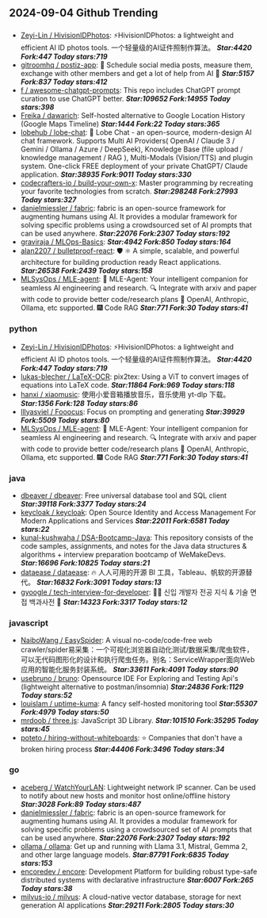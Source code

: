 ## 2024-09-04 Github Trending

### 
* [Zeyi-Lin / HivisionIDPhotos](https://github.com/Zeyi-Lin/HivisionIDPhotos): ⚡️HivisionIDPhotos: a lightweight and efficient AI ID photos tools. 一个轻量级的AI证件照制作算法。 ***Star:4420 Fork:447 Today stars:719***
* [gitroomhq / postiz-app](https://github.com/gitroomhq/postiz-app): 📨 Schedule social media posts, measure them, exchange with other members and get a lot of help from AI 🚀 ***Star:5157 Fork:837 Today stars:412***
* [f / awesome-chatgpt-prompts](https://github.com/f/awesome-chatgpt-prompts): This repo includes ChatGPT prompt curation to use ChatGPT better. ***Star:109652 Fork:14955 Today stars:398***
* [Freika / dawarich](https://github.com/Freika/dawarich): Self-hosted alternative to Google Location History (Google Maps Timeline) ***Star:1444 Fork:22 Today stars:365***
* [lobehub / lobe-chat](https://github.com/lobehub/lobe-chat): 🤯 Lobe Chat - an open-source, modern-design AI chat framework. Supports Multi AI Providers( OpenAI / Claude 3 / Gemini / Ollama / Azure / DeepSeek), Knowledge Base (file upload / knowledge management / RAG ), Multi-Modals (Vision/TTS) and plugin system. One-click FREE deployment of your private ChatGPT/ Claude application. ***Star:38935 Fork:9011 Today stars:330***
* [codecrafters-io / build-your-own-x](https://github.com/codecrafters-io/build-your-own-x): Master programming by recreating your favorite technologies from scratch. ***Star:298248 Fork:27993 Today stars:327***
* [danielmiessler / fabric](https://github.com/danielmiessler/fabric): fabric is an open-source framework for augmenting humans using AI. It provides a modular framework for solving specific problems using a crowdsourced set of AI prompts that can be used anywhere. ***Star:22076 Fork:2307 Today stars:192***
* [graviraja / MLOps-Basics](https://github.com/graviraja/MLOps-Basics):  ***Star:4942 Fork:850 Today stars:164***
* [alan2207 / bulletproof-react](https://github.com/alan2207/bulletproof-react): 🛡️ ⚛️ A simple, scalable, and powerful architecture for building production ready React applications. ***Star:26538 Fork:2439 Today stars:158***
* [MLSysOps / MLE-agent](https://github.com/MLSysOps/MLE-agent): 🤖 MLE-Agent: Your intelligent companion for seamless AI engineering and research. 🔍 Integrate with arxiv and paper with code to provide better code/research plans 🧰 OpenAI, Anthropic, Ollama, etc supported. 🎆 Code RAG ***Star:771 Fork:30 Today stars:41***

### python
* [Zeyi-Lin / HivisionIDPhotos](https://github.com/Zeyi-Lin/HivisionIDPhotos): ⚡️HivisionIDPhotos: a lightweight and efficient AI ID photos tools. 一个轻量级的AI证件照制作算法。 ***Star:4420 Fork:447 Today stars:719***
* [lukas-blecher / LaTeX-OCR](https://github.com/lukas-blecher/LaTeX-OCR): pix2tex: Using a ViT to convert images of equations into LaTeX code. ***Star:11864 Fork:969 Today stars:118***
* [hanxi / xiaomusic](https://github.com/hanxi/xiaomusic): 使用小爱音箱播放音乐，音乐使用 yt-dlp 下载。 ***Star:1356 Fork:128 Today stars:86***
* [lllyasviel / Fooocus](https://github.com/lllyasviel/Fooocus): Focus on prompting and generating ***Star:39929 Fork:5509 Today stars:80***
* [MLSysOps / MLE-agent](https://github.com/MLSysOps/MLE-agent): 🤖 MLE-Agent: Your intelligent companion for seamless AI engineering and research. 🔍 Integrate with arxiv and paper with code to provide better code/research plans 🧰 OpenAI, Anthropic, Ollama, etc supported. 🎆 Code RAG ***Star:771 Fork:30 Today stars:41***

### java
* [dbeaver / dbeaver](https://github.com/dbeaver/dbeaver): Free universal database tool and SQL client ***Star:39118 Fork:3377 Today stars:24***
* [keycloak / keycloak](https://github.com/keycloak/keycloak): Open Source Identity and Access Management For Modern Applications and Services ***Star:22011 Fork:6581 Today stars:22***
* [kunal-kushwaha / DSA-Bootcamp-Java](https://github.com/kunal-kushwaha/DSA-Bootcamp-Java): This repository consists of the code samples, assignments, and notes for the Java data structures & algorithms + interview preparation bootcamp of WeMakeDevs. ***Star:16696 Fork:10825 Today stars:21***
* [dataease / dataease](https://github.com/dataease/dataease): 🔥 人人可用的开源 BI 工具，Tableau、帆软的开源替代。 ***Star:16832 Fork:3091 Today stars:13***
* [gyoogle / tech-interview-for-developer](https://github.com/gyoogle/tech-interview-for-developer): 👶🏻 신입 개발자 전공 지식 & 기술 면접 백과사전 📖 ***Star:14323 Fork:3317 Today stars:12***

### javascript
* [NaiboWang / EasySpider](https://github.com/NaiboWang/EasySpider): A visual no-code/code-free web crawler/spider易采集：一个可视化浏览器自动化测试/数据采集/爬虫软件，可以无代码图形化的设计和执行爬虫任务。别名：ServiceWrapper面向Web应用的智能化服务封装系统。 ***Star:33611 Fork:4091 Today stars:90***
* [usebruno / bruno](https://github.com/usebruno/bruno): Opensource IDE For Exploring and Testing Api's (lightweight alternative to postman/insomnia) ***Star:24836 Fork:1129 Today stars:52***
* [louislam / uptime-kuma](https://github.com/louislam/uptime-kuma): A fancy self-hosted monitoring tool ***Star:55307 Fork:4979 Today stars:50***
* [mrdoob / three.js](https://github.com/mrdoob/three.js): JavaScript 3D Library. ***Star:101510 Fork:35295 Today stars:45***
* [poteto / hiring-without-whiteboards](https://github.com/poteto/hiring-without-whiteboards): ⭐️ Companies that don't have a broken hiring process ***Star:44406 Fork:3496 Today stars:34***

### go
* [aceberg / WatchYourLAN](https://github.com/aceberg/WatchYourLAN): Lightweight network IP scanner. Can be used to notify about new hosts and monitor host online/offline history ***Star:3028 Fork:89 Today stars:487***
* [danielmiessler / fabric](https://github.com/danielmiessler/fabric): fabric is an open-source framework for augmenting humans using AI. It provides a modular framework for solving specific problems using a crowdsourced set of AI prompts that can be used anywhere. ***Star:22076 Fork:2307 Today stars:192***
* [ollama / ollama](https://github.com/ollama/ollama): Get up and running with Llama 3.1, Mistral, Gemma 2, and other large language models. ***Star:87791 Fork:6835 Today stars:153***
* [encoredev / encore](https://github.com/encoredev/encore): Development Platform for building robust type-safe distributed systems with declarative infrastructure ***Star:6007 Fork:265 Today stars:38***
* [milvus-io / milvus](https://github.com/milvus-io/milvus): A cloud-native vector database, storage for next generation AI applications ***Star:29211 Fork:2805 Today stars:30***
